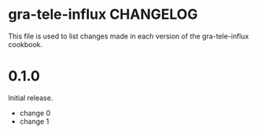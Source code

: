 # gra-tele-influx CHANGELOG

This file is used to list changes made in each version of the gra-tele-influx cookbook.

# 0.1.0

Initial release.

- change 0
- change 1

